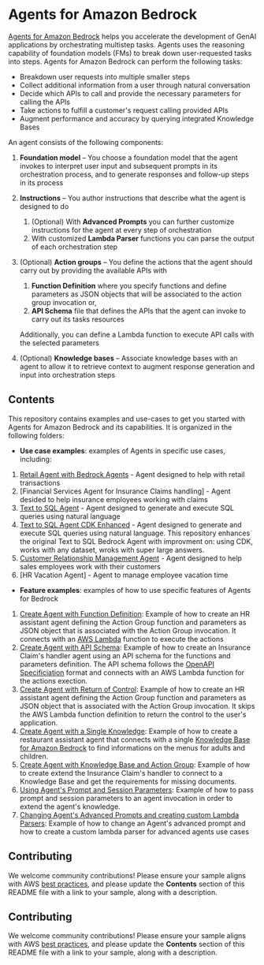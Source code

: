# Agents for Amazon Bedrock

[Agents for Amazon Bedrock](https://aws.amazon.com/bedrock/agents/) helps you accelerate the development of GenAI applications by orchestrating multistep tasks. Agents uses the reasoning capability of foundation models (FMs) to break down user-requested tasks into  steps. Agents for Amazon Bedrock can perform the following tasks:
- Breakdown user requests into multiple smaller steps
- Collect additional information from a user through natural conversation
- Decide which APIs to call and provide the necessary parameters for calling the APIs
- Take actions to fulfill a customer's request calling provided APIs
- Augment performance and accuracy by querying integrated Knowledge Bases


An agent consists of the following components:

1. **Foundation model** – You choose a foundation model that the agent invokes to interpret user input and subsequent prompts in its orchestration process, and to generate responses and follow-up steps in its process
2. **Instructions** – You author instructions that describe what the agent is designed to do
   1. (Optional) With **Advanced Prompts** you can further customize instructions for the agent at every step of orchestration
   1. With customized **Lambda Parser** functions you can parse the output of each orchestration step

3. (Optional) **Action groups** – You define the actions that the agent should carry out by providing the available APIs with
   1. **Function Definition** where you specify functions and define parameters as JSON objects that will be associated to the action group invocation or,
   1. **API Schema** file that defines the APIs that the agent can invoke to carry out its tasks resources

   Additionally, you can define a Lambda function to execute API calls with the selected parameters

4. (Optional) **Knowledge bases** – Associate knowledge bases with an agent to allow it to retrieve context to augment response generation and input into orchestration steps


## Contents

This repository contains examples and use-cases to get you started with Agents for Amazon Bedrock and its capabilities. It is organized in the following folders:

- **Use case examples**: examples of Agents in specific use cases, including:
1. [Retail Agent with Bedrock Agents](./use-case-examples/agentsforbedrock-retailagent/README.md) - Agent designed to help with retail transactions
1. [Financial Services Agent for Insurance Claims handling] - Agent desided to help insurance employees working with claims
1. [Text to SQL Agent](./use-case-examples/text-2-sql-agent/README.md) - Agent designed to generate and execute SQL queries using natural language
1. [Text to SQL  Agent CDK Enhanced](./use-case-examples/text-2-sql-agent-cdk-enhanced/Readme.md) - Agent designed to generate and execute SQL queries using natural language. This repository enhances the original Text to SQL Bedrock Agent with improvment on: using CDK, works with any dataset, wroks with super large answers.
1. [Customer Relationship Management Agent](./use-case-examples/customer-relationship-management-agent/README.md) - Agent designed to help sales employees work with their customers 
1. [HR Vacation Agent] - Agent to manage employee vacation time

- **Feature examples**: examples of how to use specific features of Agents for Bedrock
1. [Create Agent with Function Definition](features-examples/01-create-agent-with-function-definition): Example of how to create an HR assistant agent defining the Action Group function and parameters as JSON object that is associated with the Action Group invocation. It connects with an [AWS Lambda](https://aws.amazon.com/lambda/) function to execute the actions
1. [Create Agent with API Schema](features-examples/02-create-agent-with-api-schema): Example of how to create an Insurance Claim's handler agent using an API schema for the functions and parameters definition. The API schema follows the [OpenAPI Specificiation](https://swagger.io/specification/) format and connects with an AWS Lambda function for the actions exection.
1. [Create Agent with Return of Control](features-examples/03-create-agent-with-return-of-control): Example of how to create an HR assistant agent defining the Action Group function and parameters as JSON object that is associated with the Action Group invocation. It skips the AWS Lambda function definition to return the control to the user's application.
1. [Create Agent with a Single Knowledge](features-examples/04-create-agent-with-single-knowledge-base): Example of how to create a restaurant assistant agent that connects with a single [Knowledge Base for Amazon Bedrock](https://aws.amazon.com/bedrock/knowledge-bases/) to find informations on the menus for adults and children.
1. [Create Agent with Knowledge Base and Action Group](features-examples/05-create-agent-with-knowledge-base-and-action-group): Example of how to create extend the Insurance Claim's handler to connect to a Knowledge Base and get the requirements for missing documents. 
1. [Using Agent's Prompt and Session Parameters](features-examples/06-prompt-and-session-parameters): Example of how to pass prompt and session parameters to an agent invocation in order to extend the agent's knowledge.
1. [Changing Agent's Advanced Prompts and creating custom Lambda Parsers](features-examples/07-advanced-prompts-and-custom-parsers): Example of how to change an Agent's advanced prompt and how to create a custom lambda parser for advanced agents use cases


## Contributing

We welcome community contributions! Please ensure your sample aligns with AWS [best practices](https://aws.amazon.com/architecture/well-architected/), and please update the **Contents** section of this README file with a link to your sample, along with a description.


## Contributing

We welcome community contributions! Please ensure your sample aligns with AWS [best practices](https://aws.amazon.com/architecture/well-architected/), and please update the **Contents** section of this README file with a link to your sample, along with a description.
